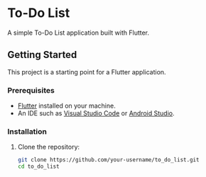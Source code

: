 # To-Do List

A simple To-Do List application built with Flutter.

## Getting Started

This project is a starting point for a Flutter application.

### Prerequisites

- [Flutter](https://flutter.dev/docs/get-started/install) installed on your machine.
- An IDE such as [Visual Studio Code](https://code.visualstudio.com/) or [Android Studio](https://developer.android.com/studio).

### Installation

1. Clone the repository:
   ```sh
   git clone https://github.com/your-username/to_do_list.git
   cd to_do_list
